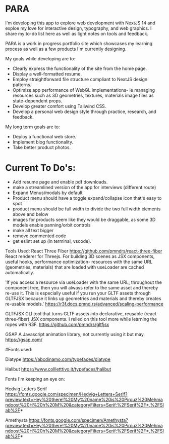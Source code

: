 # PARA

I'm developing this app to explore web development with NextJS 14 and exploe my love for interactive design, typography, and web graphics.
I share my to-do list here as well as light notes on tools and feedback.

PARA is a work in progress portfolio site which showcases my learning process as well as a few products I'm currently designing.

My goals while developing are to:

- Clearly express the functionality of the site from the home page.
- Display a well-formatted resume.
- Employ straightforward file structure compliant to NextJS design patterns.
- Optimize app performance of WebGL implementations- ie managing resources such as 3D geometries, textures, materials image files as state-dependent props.
- Develop greater comfort using Tailwind CSS.
- Develop a personal web design style through practice, research, and feedback.

My long term goals are to:

- Deploy a functional web store.
- Implement blog functionality.
- Take better product photos.

# Current To Do's:

- Add resume page and enable pdf downloads.
- make a streamlined version of the app for interviews (different route)
- Expand Menus/modals by default
- Product menu should have a toggle expand/collapse icon that's easy to spot
- product menu should be full width to divide the two full width elements above and below
- images for products seem like they would be draggable, as some 3D models enable panning/orbit controls
- make all text bigger
- remove commented code
- get eslint set up (in terminal, vscode).

Tools Used:
React Three Fiber
https://github.com/pmndrs/react-three-fiber
React renderer for Threejs. For building 3D scenes as JSX components, useful hooks, performance optimization- resources with the same URL (geometries, materials) that are loaded with useLoader are cached automatically.

'If you access a resource via useLoader with the same URL, throughout the component tree, then you will always refer to the same asset and thereby re-use it. This is especially useful if you run your GLTF assets through GLTFJSX because it links up geometries and materials and thereby creates re-usable models.'
https://r3f.docs.pmnd.rs/advanced/scaling-performance

GLTFJSX
CLI tool that turns GLTF assets into declarative, reusable (react-three-fiber) JSX components. I relied on this tool more while learning the ropes with R3F.
https://github.com/pmndrs/gltfjsx

GSAP
A Javascript animation library, not currently using it but may.
https://gsap.com/

#Fonts used:

Diatype
https://abcdinamo.com/typefaces/diatype

Halibut
https://www.collletttivo.it/typefaces/halibut

Fonts I'm keeping an eye on:

Hedvig Letters Serif
https://fonts.google.com/specimen/Hedvig+Letters+Serif?preview.text=Hey%20there!%20My%20name%20is%20Pirouz%20Mehmandoost%20H%20h%20M%20&categoryFilters=Serif:%2FSerif%2F*,%2FSlab%2F*

Amethysta
https://fonts.google.com/specimen/Amethysta?preview.text=Hey%20there!%20My%20name%20is%20Pirouz%20Mehmandoost%20H%20h%20M%20&categoryFilters=Serif:%2FSerif%2F*,%2FSlab%2F*
